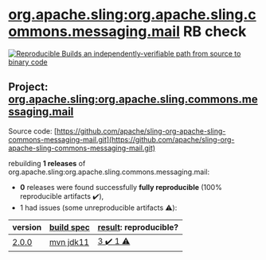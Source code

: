 [org.apache.sling:org.apache.sling.commons.messaging.mail](https://search.maven.org/artifact/org.apache.sling/org.apache.sling.commons.messaging.mail/) RB check
=======

[![Reproducible Builds](https://reproducible-builds.org/images/logos/rb.svg) an independently-verifiable path from source to binary code](https://reproducible-builds.org/)

## Project: [org.apache.sling:org.apache.sling.commons.messaging.mail](https://search.maven.org/artifact/org.apache.sling/org.apache.sling.commons.messaging.mail/)

Source code: [https://github.com/apache/sling-org-apache-sling-commons-messaging-mail.git](https://github.com/apache/sling-org-apache-sling-commons-messaging-mail.git)

rebuilding **1 releases** of org.apache.sling:org.apache.sling.commons.messaging.mail:
- **0** releases were found successfully **fully reproducible** (100% reproducible artifacts :heavy_check_mark:),
- 1 had issues (some unreproducible artifacts :warning:):

| version | [build spec](BUILDSPEC.md) | [result](https://reproducible-builds.org/docs/jvm/): reproducible? |
| -- | --------- | ------ |
| [2.0.0](https://search.maven.org/artifact/org.apache.sling/org.apache.sling.commons.messaging.mail/2.0.0/pom) | [mvn jdk11](org.apache.sling.commons.messaging.mail-2.0.0.buildspec) | [3 :heavy_check_mark:  1 :warning:](org.apache.sling.commons.messaging.mail-2.0.0.buildcompare) |
